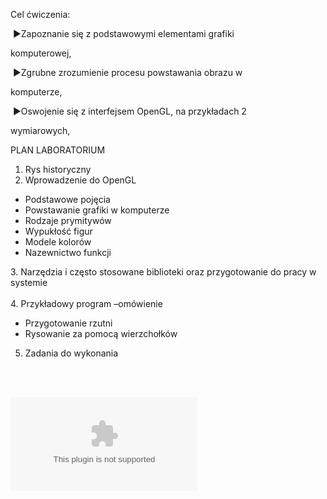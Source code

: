 Cel ćwiczenia:

 ▶Zapoznanie się z podstawowymi elementami grafiki 

komputerowej,

 ▶Zgrubne zrozumienie procesu powstawania obrazu w 

komputerze,

 ▶Oswojenie się z interfejsem OpenGL, na przykładach 2

wymiarowych,

PLAN LABORATORIUM 

1. Rys historyczny
2. Wprowadzenie do OpenGL

- Podstawowe pojęcia
- Powstawanie grafiki w komputerze
- Rodzaje prymitywów
- Wypukłość figur
- Modele kolorów
- Nazewnictwo funkcji 

3. Narzędzia i często stosowane biblioteki oraz przygotowanie do pracy w systemie  
   
4. Przykładowy program –omówienie   

- Przygotowanie rzutni
- Rysowanie za pomocą wierzchołków

5. Zadania do wykonania

 



   
![](Notatki/Semestr%205/Grafika%20komputerowa%20i%20komunikacja%20człowiek-komputer/Labolatoria/Labolatorium%202/MAT-LAB-2%20(C++Python).zip)
